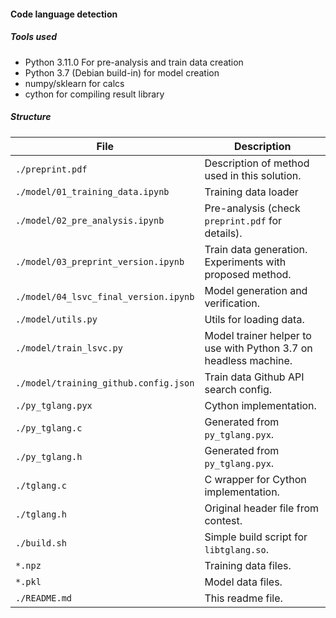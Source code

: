 #### Code language detection

##### Tools used
* Python 3.11.0 For pre-analysis and train data creation
* Python 3.7 (Debian build-in) for model creation
* numpy/sklearn for calcs
* cython for compiling result library

##### Structure
|File|Description|
|---|---|
| `./preprint.pdf`| Description of method used in this solution.|
| `./model/01_training_data.ipynb`| Training data loader |
| `./model/02_pre_analysis.ipynb`| Pre-analysis (check `preprint.pdf` for details). |
| `./model/03_preprint_version.ipynb`| Train data generation. Experiments with proposed method. |
| `./model/04_lsvc_final_version.ipynb`| Model generation and verification.|
| `./model/utils.py`| Utils for loading data.|
| `./model/train_lsvc.py`| Model trainer helper to use with Python 3.7 on headless machine.|
| `./model/training_github.config.json`| Train data Github API search config.|
| `./py_tglang.pyx`| Cython implementation.|
| `./py_tglang.c`| Generated from `py_tglang.pyx`.|
| `./py_tglang.h`| Generated from `py_tglang.pyx`.|
| `./tglang.c`| C wrapper for Cython implementation.|
| `./tglang.h`| Original header file from contest.|
| `./build.sh`| Simple build script for `libtglang.so`.|
| `*.npz`| Training data files.|
| `*.pkl`| Model data files.|
| `./README.md`| This readme file.|
